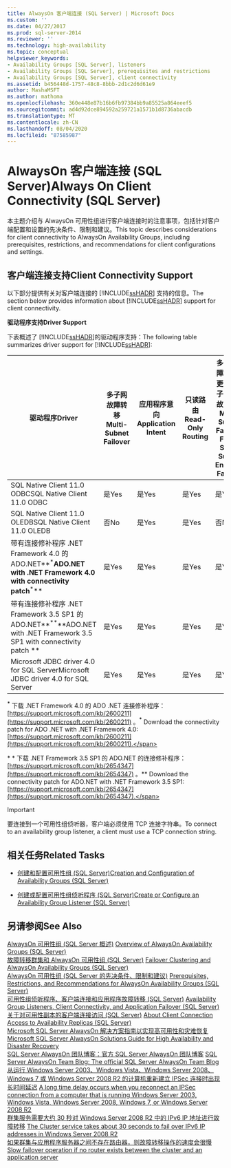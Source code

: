 ```yaml
---
title: AlwaysOn 客户端连接 (SQL Server) | Microsoft Docs
ms.custom: ''
ms.date: 04/27/2017
ms.prod: sql-server-2014
ms.reviewer: ''
ms.technology: high-availability
ms.topic: conceptual
helpviewer_keywords:
- Availability Groups [SQL Server], listeners
- Availability Groups [SQL Server], prerequisites and restrictions
- Availability Groups [SQL Server], client connectivity
ms.assetid: b456448d-1757-48c8-8bbb-2d1c2d6d61e9
author: MashaMSFT
ms.author: mathoma
ms.openlocfilehash: 360e448e87b16b6fb97384bb9a85525a864eeef5
ms.sourcegitcommit: ad4d92dce894592a259721a1571b1d8736abacdb
ms.translationtype: MT
ms.contentlocale: zh-CN
ms.lasthandoff: 08/04/2020
ms.locfileid: "87585987"
---
```

# <a name="always-on-client-connectivity-sql-server"></a><span data-ttu-id="d2904-102">AlwaysOn 客户端连接 (SQL Server)</span><span class="sxs-lookup"><span data-stu-id="d2904-102">Always On Client Connectivity (SQL Server)</span></span>
  <span data-ttu-id="d2904-103">本主题介绍与 AlwaysOn 可用性组进行客户端连接时的注意事项，包括针对客户端配置和设置的先决条件、限制和建议。</span><span class="sxs-lookup"><span data-stu-id="d2904-103">This topic describes considerations for client connectivity to AlwaysOn Availability Groups, including prerequisites, restrictions, and recommendations for client configurations and settings.</span></span>  
  
 
  
##  <a name="client-connectivity-support"></a><a name="ClientConnSupport"></a> <span data-ttu-id="d2904-104">客户端连接支持</span><span class="sxs-lookup"><span data-stu-id="d2904-104">Client Connectivity Support</span></span>  
 <span data-ttu-id="d2904-105">以下部分提供有关对客户端连接的 [!INCLUDE[ssHADR](../../../includes/sshadr-md.md)] 支持的信息。</span><span class="sxs-lookup"><span data-stu-id="d2904-105">The section below provides information about [!INCLUDE[ssHADR](../../../includes/sshadr-md.md)] support for client connectivity.</span></span>  
  
 <span data-ttu-id="d2904-106">**驱动程序支持**</span><span class="sxs-lookup"><span data-stu-id="d2904-106">**Driver Support**</span></span>  
  
 <span data-ttu-id="d2904-107">下表概述了 [!INCLUDE[ssHADR](../../../includes/sshadr-md.md)]的驱动程序支持：</span><span class="sxs-lookup"><span data-stu-id="d2904-107">The following table summarizes driver support for [!INCLUDE[ssHADR](../../../includes/sshadr-md.md)]:</span></span>  
  
|<span data-ttu-id="d2904-108">驱动程序</span><span class="sxs-lookup"><span data-stu-id="d2904-108">Driver</span></span>|<span data-ttu-id="d2904-109">多子网故障转移</span><span class="sxs-lookup"><span data-stu-id="d2904-109">Multi-Subnet Failover</span></span>|<span data-ttu-id="d2904-110">应用程序意向</span><span class="sxs-lookup"><span data-stu-id="d2904-110">Application Intent</span></span>|<span data-ttu-id="d2904-111">只读路由</span><span class="sxs-lookup"><span data-stu-id="d2904-111">Read-Only Routing</span></span>|<span data-ttu-id="d2904-112">多子网故障转移：更快的单子网端点故障转移</span><span class="sxs-lookup"><span data-stu-id="d2904-112">Multi-Subnet Failover: Faster Single Subnet Endpoint Failover</span></span>|<span data-ttu-id="d2904-113">多子网故障转移：SQL 群集实例的命名实例解析</span><span class="sxs-lookup"><span data-stu-id="d2904-113">Multi-Subnet Failover: Named Instance Resolution For SQL Clustered Instances</span></span>|  
|------------|----------------------------|------------------------|------------------------|--------------------------------------------------------------------|-----------------------------------------------------------------------------------|  
|<span data-ttu-id="d2904-114">SQL Native Client 11.0 ODBC</span><span class="sxs-lookup"><span data-stu-id="d2904-114">SQL Native Client 11.0 ODBC</span></span>|<span data-ttu-id="d2904-115">是</span><span class="sxs-lookup"><span data-stu-id="d2904-115">Yes</span></span>|<span data-ttu-id="d2904-116">是</span><span class="sxs-lookup"><span data-stu-id="d2904-116">Yes</span></span>|<span data-ttu-id="d2904-117">是</span><span class="sxs-lookup"><span data-stu-id="d2904-117">Yes</span></span>|<span data-ttu-id="d2904-118">是</span><span class="sxs-lookup"><span data-stu-id="d2904-118">Yes</span></span>|<span data-ttu-id="d2904-119">是</span><span class="sxs-lookup"><span data-stu-id="d2904-119">Yes</span></span>|  
|<span data-ttu-id="d2904-120">SQL Native Client 11.0 OLEDB</span><span class="sxs-lookup"><span data-stu-id="d2904-120">SQL Native Client 11.0 OLEDB</span></span>|<span data-ttu-id="d2904-121">否</span><span class="sxs-lookup"><span data-stu-id="d2904-121">No</span></span>|<span data-ttu-id="d2904-122">是</span><span class="sxs-lookup"><span data-stu-id="d2904-122">Yes</span></span>|<span data-ttu-id="d2904-123">是</span><span class="sxs-lookup"><span data-stu-id="d2904-123">Yes</span></span>|<span data-ttu-id="d2904-124">否</span><span class="sxs-lookup"><span data-stu-id="d2904-124">No</span></span>|<span data-ttu-id="d2904-125">否</span><span class="sxs-lookup"><span data-stu-id="d2904-125">No</span></span>|  
|<span data-ttu-id="d2904-126">带有连接修补程序 .NET Framework 4.0 的 ADO.NET**<sup>\*</sup>**</span><span class="sxs-lookup"><span data-stu-id="d2904-126">ADO.NET with .NET Framework 4.0 with connectivity patch**<sup>\*</sup>**</span></span> |<span data-ttu-id="d2904-127">是</span><span class="sxs-lookup"><span data-stu-id="d2904-127">Yes</span></span>|<span data-ttu-id="d2904-128">是</span><span class="sxs-lookup"><span data-stu-id="d2904-128">Yes</span></span>|<span data-ttu-id="d2904-129">是</span><span class="sxs-lookup"><span data-stu-id="d2904-129">Yes</span></span>|<span data-ttu-id="d2904-130">是</span><span class="sxs-lookup"><span data-stu-id="d2904-130">Yes</span></span>|<span data-ttu-id="d2904-131">是</span><span class="sxs-lookup"><span data-stu-id="d2904-131">Yes</span></span>|  
|<span data-ttu-id="d2904-132">带有连接修补程序 .NET Framework 3.5 SP1 的 ADO.NET**<sup>**</sup>\*\*</span><span class="sxs-lookup"><span data-stu-id="d2904-132">ADO.NET with .NET Framework 3.5 SP1 with connectivity patch **<sup>**</sup>\*\*</span></span> |<span data-ttu-id="d2904-133">是</span><span class="sxs-lookup"><span data-stu-id="d2904-133">Yes</span></span>|<span data-ttu-id="d2904-134">是</span><span class="sxs-lookup"><span data-stu-id="d2904-134">Yes</span></span>|<span data-ttu-id="d2904-135">是</span><span class="sxs-lookup"><span data-stu-id="d2904-135">Yes</span></span>|<span data-ttu-id="d2904-136">是</span><span class="sxs-lookup"><span data-stu-id="d2904-136">Yes</span></span>|<span data-ttu-id="d2904-137">是</span><span class="sxs-lookup"><span data-stu-id="d2904-137">Yes</span></span>|  
|<span data-ttu-id="d2904-138">Microsoft JDBC driver 4.0 for SQL Server</span><span class="sxs-lookup"><span data-stu-id="d2904-138">Microsoft JDBC driver 4.0 for SQL Server</span></span>|<span data-ttu-id="d2904-139">是</span><span class="sxs-lookup"><span data-stu-id="d2904-139">Yes</span></span>|<span data-ttu-id="d2904-140">是</span><span class="sxs-lookup"><span data-stu-id="d2904-140">Yes</span></span>|<span data-ttu-id="d2904-141">是</span><span class="sxs-lookup"><span data-stu-id="d2904-141">Yes</span></span>|<span data-ttu-id="d2904-142">是</span><span class="sxs-lookup"><span data-stu-id="d2904-142">Yes</span></span>|<span data-ttu-id="d2904-143">是</span><span class="sxs-lookup"><span data-stu-id="d2904-143">Yes</span></span>|  
  
 <span data-ttu-id="d2904-144">**<sup>\*</sup>** 下载 .NET Framework 4.0 的 ADO .NET 连接修补程序： [https://support.microsoft.com/kb/2600211](https://support.microsoft.com/kb/2600211) 。</span><span class="sxs-lookup"><span data-stu-id="d2904-144">**<sup>\*</sup>**  Download the connectivity patch for ADO .NET with .NET Framework 4.0: [https://support.microsoft.com/kb/2600211](https://support.microsoft.com/kb/2600211).</span></span>  
  
 <span data-ttu-id="d2904-145">**<sup>**</sup>\* \* 下载 .NET Framework 3.5 SP1 的 ADO.NET 的连接修补程序： [https://support.microsoft.com/kb/2654347](https://support.microsoft.com/kb/2654347) 。</span><span class="sxs-lookup"><span data-stu-id="d2904-145">**<sup>**</sup>\*\*  Download the connectivity patch for ADO.NET with .NET Framework 3.5 SP1: [https://support.microsoft.com/kb/2654347](https://support.microsoft.com/kb/2654347).</span></span>  
  
> [!IMPORTANT]  
>  <span data-ttu-id="d2904-146">要连接到一个可用性组侦听器，客户端必须使用 TCP 连接字符串。</span><span class="sxs-lookup"><span data-stu-id="d2904-146">To connect to an availability group listener, a client must use a TCP connection string.</span></span>  
  
##  <a name="related-tasks"></a><a name="RelatedTasks"></a> <span data-ttu-id="d2904-147">相关任务</span><span class="sxs-lookup"><span data-stu-id="d2904-147">Related Tasks</span></span>  
  
-   [<span data-ttu-id="d2904-148">创建和配置可用性组 (SQL Server)</span><span class="sxs-lookup"><span data-stu-id="d2904-148">Creation and Configuration of Availability Groups &#40;SQL Server&#41;</span></span>](creation-and-configuration-of-availability-groups-sql-server.md)  
  
-   [<span data-ttu-id="d2904-149">创建或配置可用性组侦听程序 (SQL Server)</span><span class="sxs-lookup"><span data-stu-id="d2904-149">Create or Configure an Availability Group Listener &#40;SQL Server&#41;</span></span>](create-or-configure-an-availability-group-listener-sql-server.md)  
  

  
## <a name="see-also"></a><span data-ttu-id="d2904-150">另请参阅</span><span class="sxs-lookup"><span data-stu-id="d2904-150">See Also</span></span>  
 <span data-ttu-id="d2904-151">[AlwaysOn 可用性组 &#40;SQL Server 概述&#41;](overview-of-always-on-availability-groups-sql-server.md) </span><span class="sxs-lookup"><span data-stu-id="d2904-151">[Overview of AlwaysOn Availability Groups &#40;SQL Server&#41;](overview-of-always-on-availability-groups-sql-server.md) </span></span>  
 <span data-ttu-id="d2904-152">[故障转移群集和 AlwaysOn 可用性组 &#40;SQL Server&#41;](failover-clustering-and-always-on-availability-groups-sql-server.md) </span><span class="sxs-lookup"><span data-stu-id="d2904-152">[Failover Clustering and AlwaysOn Availability Groups &#40;SQL Server&#41;](failover-clustering-and-always-on-availability-groups-sql-server.md) </span></span>  
 <span data-ttu-id="d2904-153">[AlwaysOn 可用性组 &#40;SQL Server 的先决条件、限制和建议&#41;](prereqs-restrictions-recommendations-always-on-availability.md) </span><span class="sxs-lookup"><span data-stu-id="d2904-153">[Prerequisites, Restrictions, and Recommendations for AlwaysOn Availability Groups &#40;SQL Server&#41;](prereqs-restrictions-recommendations-always-on-availability.md) </span></span>  
 <span data-ttu-id="d2904-154">[可用性组侦听程序、客户端连接和应用程序故障转移 &#40;SQL Server&#41;](../../listeners-client-connectivity-application-failover.md) </span><span class="sxs-lookup"><span data-stu-id="d2904-154">[Availability Group Listeners, Client Connectivity, and Application Failover &#40;SQL Server&#41;](../../listeners-client-connectivity-application-failover.md) </span></span>  
 <span data-ttu-id="d2904-155">[关于对可用性副本的客户端连接访问 &#40;SQL Server&#41;](about-client-connection-access-to-availability-replicas-sql-server.md) </span><span class="sxs-lookup"><span data-stu-id="d2904-155">[About Client Connection Access to Availability Replicas &#40;SQL Server&#41;](about-client-connection-access-to-availability-replicas-sql-server.md) </span></span>  
 <span data-ttu-id="d2904-156">[Microsoft SQL Server AlwaysOn 解决方案指南以实现高可用性和灾难恢复](https://go.microsoft.com/fwlink/?LinkId=227600) </span><span class="sxs-lookup"><span data-stu-id="d2904-156">[Microsoft SQL Server AlwaysOn Solutions Guide for High Availability and Disaster Recovery](https://go.microsoft.com/fwlink/?LinkId=227600) </span></span>  
 <span data-ttu-id="d2904-157">[SQL Server AlwaysOn 团队博客：官方 SQL Server AlwaysOn 团队博客](https://blogs.msdn.com/b/sqlalwayson/) </span><span class="sxs-lookup"><span data-stu-id="d2904-157">[SQL Server AlwaysOn Team Blog: The official SQL Server AlwaysOn Team Blog](https://blogs.msdn.com/b/sqlalwayson/) </span></span>  
 <span data-ttu-id="d2904-158">[从运行 Windows Server 2003、Windows Vista、Windows Server 2008、Windows 7 或 Windows Server 2008 R2 的计算机重新建立 IPSec 连接时出现长时间延迟](https://support.microsoft.com/kb/980915) </span><span class="sxs-lookup"><span data-stu-id="d2904-158">[A long time delay occurs when you reconnect an IPSec connection from a computer that is running Windows Server 2003, Windows Vista, Windows Server 2008, Windows 7, or Windows Server 2008 R2](https://support.microsoft.com/kb/980915) </span></span>  
 <span data-ttu-id="d2904-159">[群集服务需要大约 30 秒对 Windows Server 2008 R2 中的 IPv6 IP 地址进行故障转移](https://support.microsoft.com/kb/2578113) </span><span class="sxs-lookup"><span data-stu-id="d2904-159">[The Cluster service takes about 30 seconds to fail over IPv6 IP addresses in Windows Server 2008 R2](https://support.microsoft.com/kb/2578113) </span></span>  
 [<span data-ttu-id="d2904-160">如果群集与应用程序服务器之间不存在路由器，则故障转移操作的速度会很慢</span><span class="sxs-lookup"><span data-stu-id="d2904-160">Slow failover operation if no router exists between the cluster and an application server</span></span>](https://support.microsoft.com/kb/2582281)  
  
  
